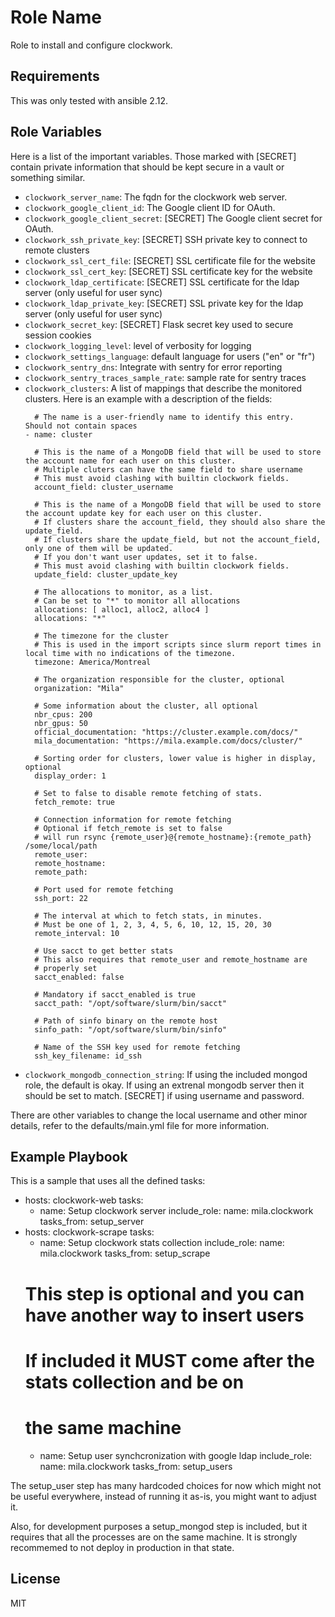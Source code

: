 Role Name
=========

Role to install and configure clockwork.

Requirements
------------

This was only tested with ansible 2.12.

Role Variables
--------------

Here is a list of the important variables. Those marked with [SECRET]
contain private information that should be kept secure in a vault or
something similar.

 - `clockwork_server_name`: The fqdn for the clockwork web server.
 - `clockwork_google_client_id`: The Google client ID for OAuth.
 - `clockwork_google_client_secret`: [SECRET] The Google client secret for OAuth.
 - `clockwork_ssh_private_key`: [SECRET] SSH private key to connect to remote clusters
 - `clockwork_ssl_cert_file`: [SECRET] SSL certificate file for the website
 - `clockwork_ssl_cert_key`: [SECRET] SSL certificate key for the website
 - `clockwork_ldap_certificate`: [SECRET] SSL certificate for the ldap server (only useful for user sync)
 - `clockwork_ldap_private_key`: [SECRET] SSL private key for the ldap server (only useful for user sync)
 - `clockwork_secret_key`: [SECRET] Flask secret key used to secure session cookies
 - `clockwork_logging_level`: level of verbosity for logging
 - `clockwork_settings_language`: default language for users ("en" or "fr")
 - `clockwork_sentry_dns`: Integrate with sentry for error reporting
 - `clockwork_sentry_traces_sample_rate`: sample rate for sentry traces
 - `clockwork_clusters`: A list of mappings that describe the monitored clusters.
    Here is an example with a description of the fields:
    ```
      # The name is a user-friendly name to identify this entry.  Should not contain spaces
    - name: cluster

      # This is the name of a MongoDB field that will be used to store the account name for each user on this cluster.
      # Multiple cluters can have the same field to share username
      # This must avoid clashing with builtin clockwork fields.
      account_field: cluster_username

      # This is the name of a MongoDB field that will be used to store the account update key for each user on this cluster.
      # If clusters share the account_field, they should also share the update_field.
      # If clusters share the update_field, but not the account_field, only one of them will be updated.
      # If you don't want user updates, set it to false.
      # This must avoid clashing with builtin clockwork fields.
      update_field: cluster_update_key

      # The allocations to monitor, as a list.
      # Can be set to "*" to monitor all allocations
      allocations: [ alloc1, alloc2, alloc4 ]
      allocations: "*"

      # The timezone for the cluster
      # This is used in the import scripts since slurm report times in local time with no indications of the timezone.
      timezone: America/Montreal

      # The organization responsible for the cluster, optional
      organization: "Mila"

      # Some information about the cluster, all optional
      nbr_cpus: 200
      nbr_gpus: 50
      official_documentation: "https://cluster.example.com/docs/"
      mila_documentation: "https://mila.example.com/docs/cluster/"

      # Sorting order for clusters, lower value is higher in display, optional
      display_order: 1

      # Set to false to disable remote fetching of stats.
      fetch_remote: true

      # Connection information for remote fetching
      # Optional if fetch_remote is set to false
      # will run rsync {remote_user}@{remote_hostname}:{remote_path} /some/local/path
      remote_user:
      remote_hostname:
      remote_path:

      # Port used for remote fetching
      ssh_port: 22

      # The interval at which to fetch stats, in minutes.
      # Must be one of 1, 2, 3, 4, 5, 6, 10, 12, 15, 20, 30
      remote_interval: 10

      # Use sacct to get better stats
      # This also requires that remote_user and remote_hostname are
      # properly set
      sacct_enabled: false

      # Mandatory if sacct_enabled is true
      sacct_path: "/opt/software/slurm/bin/sacct"
      
      # Path of sinfo binary on the remote host
      sinfo_path: "/opt/software/slurm/bin/sinfo"
      
      # Name of the SSH key used for remote fetching
      ssh_key_filename: id_ssh 
    ```
  - `clockwork_mongodb_connection_string`: If using the included mongod role, the default is okay.  If using an extrenal mongodb server then it should be set to match.  [SECRET] if using username and password.

There are other variables to change the local username and other minor
details, refer to the defaults/main.yml file for more information.

Example Playbook
----------------

This is a sample that uses all the defined tasks:

   - hosts: clockwork-web
       tasks:
        - name: Setup clockwork server
          include_role:
            name: mila.clockwork
            tasks_from: setup_server
   - hosts: clockwork-scrape
       tasks:
        - name: Setup clockwork stats collection
          include_role:
            name: mila.clockwork
            tasks_from: setup_scrape
        # This step is optional and you can have another way to insert users
        # If included it MUST come after the stats collection and be on
        # the same machine
        - name: Setup user synchcronization with google ldap
          include_role:
            name: mila.clockwork
            tasks_from: setup_users

The setup_user step has many hardcoded choices for now which might not
be useful everywhere, instead of running it as-is, you might want to
adjust it.

Also, for development purposes a setup_mongod step is included, but it
requires that all the processes are on the same machine. It is
strongly recommemed to not deploy in production in that state.

License
-------

MIT
